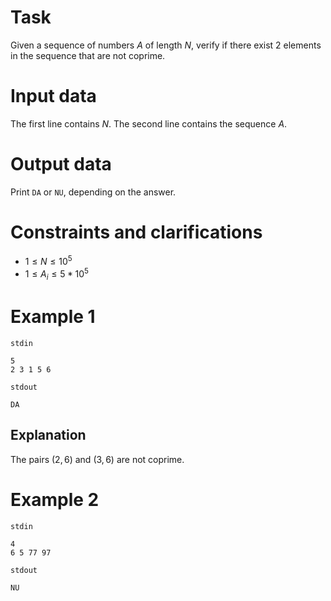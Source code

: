 
# Task

Given a sequence of numbers $A$ of length $N$, verify if there exist $2$ elements in the sequence that are not coprime.

# Input data

The first line contains $N$. The second line contains the sequence $A$.

# Output data

Print `DA` or `NU`, depending on the answer.

# Constraints and clarifications

- $1 \le N \le 10^5$
- $1 \le A_i \le 5*10^5$

# Example 1

`stdin`
```
5
2 3 1 5 6
```

`stdout`
```
DA
```

## Explanation

The pairs $(2,6)$ and $(3,6)$ are not coprime.

# Example 2

`stdin`

```
4
6 5 77 97 
```

`stdout`

```
NU
```

